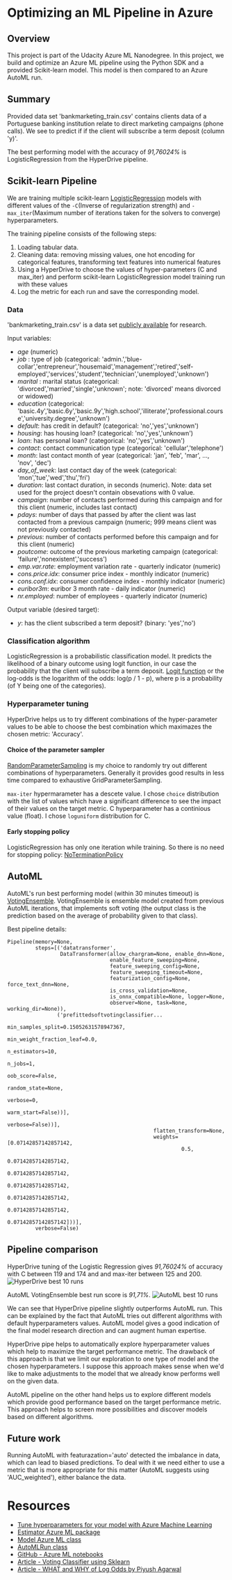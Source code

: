 # Optimizing an ML Pipeline in Azure

## Overview
This project is part of the Udacity Azure ML Nanodegree.
In this project, we build and optimize an Azure ML pipeline using the Python SDK and a provided Scikit-learn model.
This model is then compared to an Azure AutoML run.

## Summary
Provided data set 'bankmarketing_train.csv' contains clients data of a Portuguese banking institution relate to  direct marketing campaigns (phone calls).
We see to predict if if the client will subscribe a term deposit (column 'y)'.

The best performing model with the accuracy of *91,76024%* is LogisticRegression from the HyperDrive pipeline.

## Scikit-learn Pipeline

We are training multiple scikit-learn [LogisticRegression]([LogisticRegression](https://scikit-learn.org/stable/modules/generated/sklearn.linear_model.LogisticRegression.html)) models with different values of the `-C`(Inverse of regularization strength) and `-max_iter`(Maximum number of iterations taken for the solvers to converge)  hyperparameters.

The training pipeline consists of the following steps:
1. Loading tabular data.
2. Cleaning data: removing missing values, one hot encoding for categorical features, transforming text features into numerical features
3. Using a HyperDrive to choose the values of hyper-parameters (C and max_iter) and perform scikit-learn LogisticRegression model training run with these values
4. Log the metric for each run and save the corresponding model.

### Data
'bankmarketing_train.csv' is a data set [publicly available](https://archive.ics.uci.edu/ml/datasets/Bank%2BMarketing) for research.

Input variables:
* *age* (numeric)
* *job* : type of job (categorical: 'admin.','blue-collar','entrepreneur','housemaid','management','retired','self-employed','services','student','technician','unemployed','unknown')
* *marital* : marital status (categorical: 'divorced','married','single','unknown'; note: 'divorced' means divorced or widowed)
* *education* (categorical: 'basic.4y','basic.6y','basic.9y','high.school','illiterate','professional.course','university.degree','unknown')
* *default*: has credit in default? (categorical: 'no','yes','unknown')
* *housing*: has housing loan? (categorical: 'no','yes','unknown')
* *loan*: has personal loan? (categorical: 'no','yes','unknown')
* *contact*: contact communication type (categorical: 'cellular','telephone')
* *month*: last contact month of year (categorical: 'jan', 'feb', 'mar', ..., 'nov', 'dec')
* *day_of_week*: last contact day of the week (categorical: 'mon','tue','wed','thu','fri')
* *duration*: last contact duration, in seconds (numeric). Note:  data set used for the project doesn't contain obsevations with 0 value. 
* *campaign*: number of contacts performed during this campaign and for this client (numeric, includes last contact)
* *pdays*: number of days that passed by after the client was last contacted from a previous campaign (numeric; 999 means client was not previously contacted)
* *previous*: number of contacts performed before this campaign and for this client (numeric)
* *poutcome*: outcome of the previous marketing campaign (categorical: 'failure','nonexistent','success')
* *emp.var.rate*: employment variation rate - quarterly indicator (numeric)
* *cons.price.idx*: consumer price index - monthly indicator (numeric)
* *cons.conf.idx*: consumer confidence index - monthly indicator (numeric)
* *euribor3m*: euribor 3 month rate - daily indicator (numeric)
* *nr.employed*: number of employees - quarterly indicator (numeric)

Output variable (desired target):
* *y*: has the client subscribed a term deposit? (binary: 'yes','no')

### Classification algorithm

LogisticRegression is a probabilistic classification model. It predicts the likelihood of a binary outcome using logit function, in our case the probability that the client will subscribe a term deposit.
[Logit function]() or the log-odds is the logarithm of the odds: log(p / 1 - p), where p is a probability (of Y being one of the categories).

### Hyperparameter tuning

HyperDrive helps us to try different combinations of the hyper-parameter values to be able to choose the best combination which maximazes the chosen metric: 'Accuracy'.

#### Choice of the parameter sampler

[RandomParameterSampling](https://docs.microsoft.com/en-us/python/api/azureml-train-core/azureml.train.hyperdrive.randomparametersampling?view=azure-ml-py) is  my choice to randomly try out different combinations of hyperparameters. Generally it provides good results in less time compared to exhaustive GridParameterSampling. 

`max-iter` hypermarameter has a descete value. I chose `choice` distribution with the list of values which have a significant difference to see the impact of their values on the target metric. 
C hyperparameter has a continious value (float). I chose `loguniform` distribution for C.

#### Early stopping policy

LogisticRegression has only one iteration while training. So there is no need for stopping policy: [NoTerminationPolicy](https://docs.microsoft.com/en-us/python/api/azureml-train-core/azureml.train.hyperdrive.noterminationpolicy?view=azure-ml-py) 

## AutoML

AutoML's run best performing model (within 30 minutes timeout) is [VotingEnsemble](https://docs.microsoft.com/en-us/python/api/azureml-train-automl-runtime/azureml.train.automl.runtime.ensemble.votingensemble?view=azure-ml-py).
VotingEnsemble is ensemble model created from previous AutoML iterations, that implements soft voting (the output class is the prediction based on the average of probability given to that class). 

Best pipeline details:
```
Pipeline(memory=None,
         steps=[('datatransformer',
                 DataTransformer(allow_chargram=None, enable_dnn=None,
                                 enable_feature_sweeping=None,
                                 feature_sweeping_config=None,
                                 feature_sweeping_timeout=None,
                                 featurization_config=None, force_text_dnn=None,
                                 is_cross_validation=None,
                                 is_onnx_compatible=None, logger=None,
                                 observer=None, task=None, working_dir=None)),
                ('prefittedsoftvotingclassifier...
                                                                                                    min_samples_split=0.15052631578947367,
                                                                                                    min_weight_fraction_leaf=0.0,
                                                                                                    n_estimators=10,
                                                                                                    n_jobs=1,
                                                                                                    oob_score=False,
                                                                                                    random_state=None,
                                                                                                    verbose=0,
                                                                                                    warm_start=False))],
                                                                     verbose=False))],
                                               flatten_transform=None,
                                               weights=[0.07142857142857142,
                                                        0.5,
                                                        0.07142857142857142,
                                                        0.07142857142857142,
                                                        0.07142857142857142,
                                                        0.07142857142857142,
                                                        0.07142857142857142,
                                                        0.07142857142857142]))],
         verbose=False)
```


## Pipeline comparison

HyperDrive tuning of the Logistic Regression gives *91,76024%* of accuracy with C between 119 and 174 and and max-iter between 125 and 200.
![HyperDrive best 10 runs](./hd-best-10-runs.JPG)

AutoML VotingEnsemble best run score is *91,71%*.
![AutoML best 10 runs](./automl-best-10-runs.JPG)

We can see that HyperDrive pipeline slightly outperforms AutoML run. This can be explained by the fact that AutoML tries out different algorithms with default hyperparameters values. AutoML model gives a good indication of the final model research direction and can augment human expertise.

HyperDrive pipe helps to automatically explore hyperparameter values which help to maximize the target performance metric.
The drawback of this approach is that we limit our exploration to one type of model and the chosen hyperparameters.
I suppose this approach makes sense when we'd like to make adjustments to the model that we already know performs well on the given data. 

AutoML pipeline on the other hand helps us to explore different models which provide good performance based on the target performance metric. This approach helps to screen more possibilities and discover models based on different algorithms. 

## Future work

Running AutoML with featurazation='auto' detected the imbalance in data, which can lead to biased predictions. To deal with it we need either to use a metric that is more appropriate for this matter (AutoML suggests using 'AUC_weighted'), either balance the data.


# Resources
* [Tune hyperparameters for your model with Azure Machine Learning](https://docs.microsoft.com/en-us/azure/machine-learning/how-to-tune-hyperparameters#define-search-space)
* [Estimator Azure ML package](https://docs.microsoft.com/en-us/python/api/azureml-train-core/azureml.train.estimator?view=azure-ml-py)
* [Model Azure ML class](https://docs.microsoft.com/en-us/python/api/azureml-core/azureml.core.model.model?view=azure-ml-py)
* [AutoMLRun class](https://docs.microsoft.com/en-us/python/api/azureml-train-automl-client/azureml.train.automl.run.automlrun?view=azure-ml-py)
* [GitHub - Azure ML notebooks](https://github.com/Azure/MachineLearningNotebooks)
* [Article - Voting Classifier using Sklearn](https://www.geeksforgeeks.org/ml-voting-classifier-using-sklearn/)
* [Article - WHAT and WHY of Log Odds by Piyush Agarwal](https://towardsdatascience.com/https-towardsdatascience-com-what-and-why-of-log-odds-64ba988bf704)
